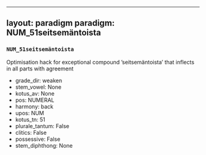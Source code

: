 
---
layout: paradigm
paradigm: NUM_51seitsemäntoista
---
### ` NUM_51seitsemäntoista `

Optimisation hack for exceptional compound ’seitsemäntoista’ that inflects in all parts with agreement
* grade_dir: weaken
* stem_vowel: None
* kotus_av: None
* pos: NUMERAL
* harmony: back
* upos: NUM
* kotus_tn: 51
* plurale_tantum: False
* clitics: False
* possessive: False
* stem_diphthong: None
